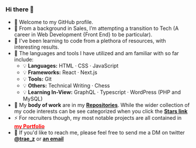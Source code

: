 ### Hi there 👋

- 🔭 Welcome to my GitHub profile.  
- 🧐 From a background in Sales, I’m attempting a transition to Tech (A career in Web Development {Front End} to be particular).  
- 👯 I've been learning to code from a plethora of resources, with interesting results. 
- 💪 The languages and tools I have utilized and am familiar with so far include:  
  - 💡 **Languages:** HTML · CSS · JavaScript     
  - 💡 **Frameworks:** React · Next.js  
  - 💡 **Tools:** Git  
  - 💡 **Others:** Technical Writing · Chess  
  - 💡 **Learning In-View:** GraphQL · Typescript · WordPress (PHP and MySQL)  
- 👀 My **body of work** are in my [**Repositories**](https://github.com/traez?tab=repositories). While the wider collection of my code interests can be see categorized when you click the [**Stars link**](https://github.com/traez?tab=stars)  
- ⚡ For recruiters though, my most notable projects are all contained in [<span style="color: red">**my Portfolio**</span>](https://github.com/stars/traez/lists/portfolio)    
- 💬 If you'd like to reach me, please feel free to send me a DM on twitter [**@trae_z**](https://twitter.com/trae_z) or [**an email**](mailto:traezeokafor@gmail.com)

<!--
**traez/traez** is a ✨ _special_ ✨ repository because its `README.md` (this file) appears on your GitHub profile.

Here are some ideas to get you started:

- 🔭 I’m 
- 🌱 I’m currently learning ...
- 👯 I’m looking to collaborate on ...
- 🤔 I’m looking for help with ...
- 💬 Ask me about ...
- 📫 How to reach me: ...
- 😄 Pronouns: ...
- ⚡ Fun fact: ...
-->
